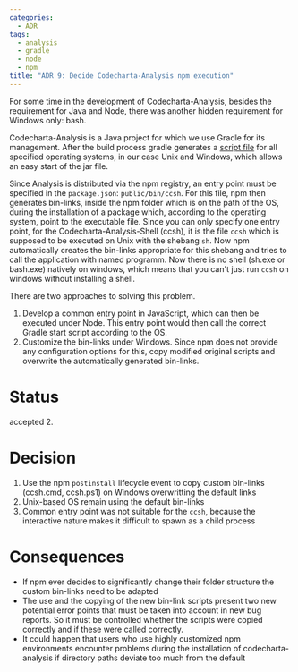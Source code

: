 ```yaml
---
categories:
  - ADR
tags:
  - analysis
  - gradle
  - node
  - npm
title: "ADR 9: Decide Codecharta-Analysis npm execution"
---
```


For some time in the development of Codecharta-Analysis, besides the requirement for Java and Node, there was another hidden requirement for Windows only: bash.

Codecharta-Analysis is a Java project for which we use Gradle for its management. After the build process gradle generates a [script file](https://docs.gradle.org/current/dsl/org.gradle.jvm.application.tasks.CreateStartScripts.html) for all specified operating systems, in our case Unix and Windows, which allows an easy start of the jar file.

Since Analysis is distributed via the npm registry, an entry point must be specified in the `package.json`: `public/bin/ccsh`. For this file, npm then generates bin-links, inside the npm folder which is on the path of the OS, during the installation of a package which, according to the operating system, point to the executable file. Since you can only specify one entry point, for the Codecharta-Analysis-Shell (ccsh), it is the file `ccsh` which is supposed to be executed on Unix with the shebang `sh`. Now npm automatically creates the bin-links appropriate for this shebang and tries to call the application with named programm. Now there is no shell (sh.exe or bash.exe) natively on windows, which means that you can't just run `ccsh` on windows without installing a shell.

There are two approaches to solving this problem.

1. Develop a common entry point in JavaScript, which can then be executed under Node. This entry point would then call the correct Gradle start script according to the OS.
2. Customize the bin-links under Windows. Since npm does not provide any configuration options for this, copy modified original scripts and overwrite the automatically generated bin-links.

# Status

accepted 2.

# Decision

1. Use the npm `postinstall` lifecycle event to copy custom bin-links (ccsh.cmd, ccsh.ps1) on Windows overwritting the default links
2. Unix-based OS remain using the default bin-links
3. Common entry point was not suitable for the `ccsh`, because the interactive nature makes it difficult to spawn as a child process

# Consequences

- If npm ever decides to significantly change their folder structure the custom bin-links need to be adapted
- The use and the copying of the new bin-link scripts present two new potential error points that must be taken into account in new bug reports. So it must be controlled whether the scripts were copied correctly and if these were called correctly.
- It could happen that users who use highly customized npm environments encounter problems during the installation of codecharta-analysis if directory paths deviate too much from the default

